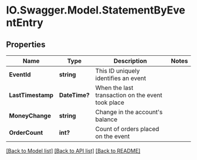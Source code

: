 # IO.Swagger.Model.StatementByEventEntry
## Properties

Name | Type | Description | Notes
------------ | ------------- | ------------- | -------------
**EventId** | **string** | This ID uniquely identifies an event | 
**LastTimestamp** | **DateTime?** | When the last transaction on the event took place | 
**MoneyChange** | **string** | Change in the account&#x27;s balance | 
**OrderCount** | **int?** | Count of orders placed on the event | 

[[Back to Model list]](../README.md#documentation-for-models) [[Back to API list]](../README.md#documentation-for-api-endpoints) [[Back to README]](../README.md)

